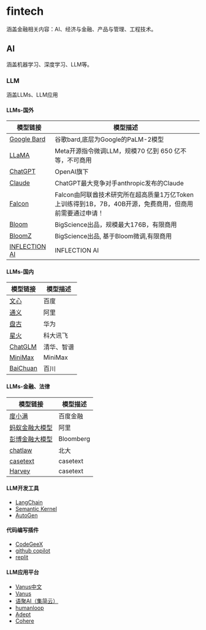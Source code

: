 # fintech
涵盖金融相关内容：AI、经济与金融、产品与管理、工程技术。
##  AI
涵盖机器学习、深度学习、LLM等。
###  LLM
涵盖LLMs、LLM应用
####  LLMs-国外
|模型链接|模型描述|
| --- | --- |
|[Google Bard](https://bard.google.com)|谷歌bard,底层为Google的PaLM-2模型|
|[LLaMA](https://github.com/facebookresearch/llama)|Meta开源指令微调LLM，规模70 亿到 650 亿不等，不可商用|
|[ChatGPT](https://chat.openai.com/)|OpenAI旗下|
|[Claude](https://www.anthropic.com/product)|ChatGPT最大竞争对手anthropic发布的Claude|
|[Falcon](https://huggingface.co/tiiuae/falcon-40b)|Falcon由阿联酋技术研究所在超高质量1万亿Token上训练得到1B，7B，40B开源，免费商用，但商用前需要通过申请！|
|[Bloom](https://huggingface.co/bigscience/bloom)|BigScience出品，规模最大176B，有限商用|
|[BloomZ](https://huggingface.co/bigscience/bloomz)|BigScience出品, 基于Bloom微调,有限商用|
|[INFLECTION AI](https://huggingface.co/bigscience/bloomz)|INFLECTION AI|
####  LLMs-国内
|模型链接|模型描述|
| --- | --- |
|[文心](https://chat.baidu.com/)|百度|
|[通义](https://www.anthropic.com/product)|阿里|
|[盘古](https://huggingface.co/tiiuae/falcon-40b)|华为|
|[星火](https://github.com/facebookresearch/llama)|科大讯飞|
|[ChatGLM](https://huggingface.co/bigscience/bloom)|清华、智谱|
|[MiniMax](https://huggingface.co/bigscience/bloomz)|MiniMax|
|[BaiChuan](https://huggingface.co/bigscience/bloomz)|百川|
####  LLMs-金融、法律
|模型链接|模型描述|
| --- | --- |
|[度小满](https://chat.baidu.com/)|百度金融|
|[蚂蚁金融大模型](https://www.anthropic.com/product)|阿里|
|[彭博金融大模型](https://www.anthropic.com/product)|Bloomberg|
|[chatlaw](https://huggingface.co/tiiuae/falcon-40b)|北大|
|[casetext](https://huggingface.co/tiiuae/falcon-40b)|casetext|
|[Harvey](https://huggingface.co/tiiuae/falcon-40b)|casetext|
####  LLM开发工具
- [LangChain](https://langchain.com/)
- [Semantic Kernel](https://aka.ms/semantic-kernel)
- [AutoGen](https://microsoft.github.io/autogen/)
####  代码编写插件
- [CodeGeeX](https://codegeex.cn/)
- [github copilot](https://codegeex.cn/)
- [replit](https://codegeex.cn/)
####  LLM应用平台
- [Vanus中文](https://www.vanus.cn/)
- [Vanus](https://www.vanus.ai/)
- [语聚AI（集简云）](https://www.vanus.ai/)
- [humanloop](https://humanloop.com/)
- [Adept](https://humanloop.com/)
- [Cohere](https://humanloop.com/)
